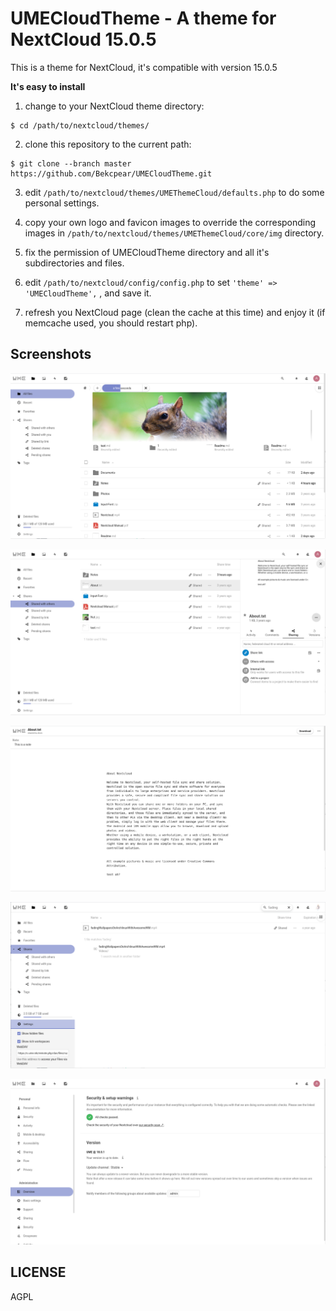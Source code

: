 # UMECloudTheme - A theme for NextCloud 15.0.5

This is a theme for NextCloud, it's compatible with version 15.0.5

**It's easy to install**

1. change to your NextCloud theme directory:

```
$ cd /path/to/nextcloud/themes/
```

2. clone this repository to the current path:

```
$ git clone --branch master https://github.com/Bekcpear/UMECloudTheme.git
```

3. edit `/path/to/nextcloud/themes/UMEThemeCloud/defaults.php` to do some personal settings.

4. copy your own logo and favicon images to override the corresponding images in `/path/to/nextcloud/themes/UMEThemeCloud/core/img` directory.

5. fix the permission of UMECloudTheme directory and all it's subdirectories and files.

6. edit `/path/to/nextcloud/config/config.php` to set `'theme' => 'UMECloudTheme',` , and save it.

7. refresh you NextCloud page (clean the cache at this time) and enjoy it (if memcache used, you should restart php).

## Screenshots

![](screenshots/1.png)

![](screenshots/2.png)

![](screenshots/3.png)

![](screenshots/4.png)

![](screenshots/5.png)

## LICENSE

AGPL
